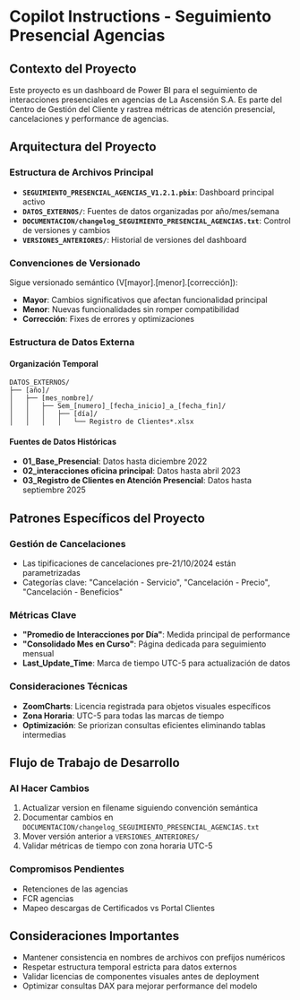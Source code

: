 # Copilot Instructions - Seguimiento Presencial Agencias

## Contexto del Proyecto
Este proyecto es un dashboard de Power BI para el seguimiento de interacciones presenciales en agencias de La Ascensión S.A. Es parte del Centro de Gestión del Cliente y rastrea métricas de atención presencial, cancelaciones y performance de agencias.

## Arquitectura del Proyecto

### Estructura de Archivos Principal
- **`SEGUIMIENTO_PRESENCIAL_AGENCIAS_V1.2.1.pbix`**: Dashboard principal activo
- **`DATOS_EXTERNOS/`**: Fuentes de datos organizadas por año/mes/semana
- **`DOCUMENTACION/changelog_SEGUIMIENTO_PRESENCIAL_AGENCIAS.txt`**: Control de versiones y cambios
- **`VERSIONES_ANTERIORES/`**: Historial de versiones del dashboard

### Convenciones de Versionado
Sigue versionado semántico (V[mayor].[menor].[corrección]):
- **Mayor**: Cambios significativos que afectan funcionalidad principal
- **Menor**: Nuevas funcionalidades sin romper compatibilidad
- **Corrección**: Fixes de errores y optimizaciones

### Estructura de Datos Externa

#### Organización Temporal
```
DATOS_EXTERNOS/
├── [año]/
│   ├── [mes_nombre]/
│   │   ├── Sem_[numero]_[fecha_inicio]_a_[fecha_fin]/
│   │   │   ├── [día]/
│   │   │   │   └── Registro de Clientes*.xlsx
```

#### Fuentes de Datos Históricas
- **01_Base_Presencial**: Datos hasta diciembre 2022
- **02_interacciones oficina principal**: Datos hasta abril 2023  
- **03_Registro de Clientes en Atención Presencial**: Datos hasta septiembre 2025

## Patrones Específicos del Proyecto

### Gestión de Cancelaciones
- Las tipificaciones de cancelaciones pre-21/10/2024 están parametrizadas
- Categorías clave: "Cancelación - Servicio", "Cancelación - Precio", "Cancelación - Beneficios"

### Métricas Clave
- **"Promedio de Interacciones por Día"**: Medida principal de performance
- **"Consolidado Mes en Curso"**: Página dedicada para seguimiento mensual
- **Last_Update_Time**: Marca de tiempo UTC-5 para actualización de datos

### Consideraciones Técnicas
- **ZoomCharts**: Licencia registrada para objetos visuales específicos
- **Zona Horaria**: UTC-5 para todas las marcas de tiempo
- **Optimización**: Se priorizan consultas eficientes eliminando tablas intermedias

## Flujo de Trabajo de Desarrollo

### Al Hacer Cambios
1. Actualizar version en filename siguiendo convención semántica
2. Documentar cambios en `DOCUMENTACION/changelog_SEGUIMIENTO_PRESENCIAL_AGENCIAS.txt`
3. Mover versión anterior a `VERSIONES_ANTERIORES/`
4. Validar métricas de tiempo con zona horaria UTC-5

### Compromisos Pendientes
- Retenciones de las agencias
- FCR agencias  
- Mapeo descargas de Certificados vs Portal Clientes

## Consideraciones Importantes
- Mantener consistencia en nombres de archivos con prefijos numéricos
- Respetar estructura temporal estricta para datos externos
- Validar licencias de componentes visuales antes de deployment
- Optimizar consultas DAX para mejorar performance del modelo
